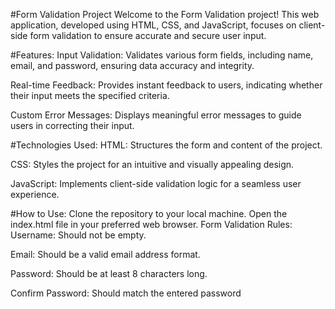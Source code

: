 
#Form Validation Project
Welcome to the Form Validation project! This web application, developed using HTML, CSS, and JavaScript, focuses on client-side form validation to ensure accurate and secure user input.

#Features:
Input Validation: Validates various form fields, including name, email, and password, ensuring data accuracy and integrity.

Real-time Feedback: Provides instant feedback to users, indicating whether their input meets the specified criteria.

Custom Error Messages: Displays meaningful error messages to guide users in correcting their input.

#Technologies Used:
HTML: Structures the form and content of the project.

CSS: Styles the project for an intuitive and visually appealing design.

JavaScript: Implements client-side validation logic for a seamless user experience.

#How to Use:
Clone the repository to your local machine.
Open the index.html file in your preferred web browser.
Form Validation Rules:
Username: Should not be empty.

Email: Should be a valid email address format.

Password: Should be at least 8 characters long.

Confirm Password: Should match the entered password

